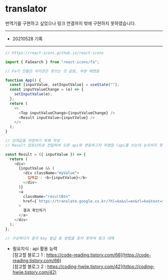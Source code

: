 # translator

번역기를 구현하고 싶었으나 링크 연결까지 밖에 구현하지 못하였습니다.

---
- 20210528 기록
- ---

```javascript
// https://react-icons.github.io/react-icons

import { FaSearch } from "react-icons/fa";

// Fa가 안붙은 아이콘은 못쓰는 것 같음, 부분 헤맸음
```


```javascript
function App() {
  const [inputValue, setInputValue] = useState("");
  const inputValueChange = (e) => {
    setInputValue(e);
  };
  return (
    <>
      <Top inputValueChange={inputValueChange} />
      <Result inputValue={inputValue} />
    </>
  );
}

// 검색값을 저장하기 위해 작성
// Result 컴포넌트로 전달하여 오픈 api와 연동하고자 하였음 (api를 쓰는데 능숙하지 못함)
```

```javascript
const Result = ({ inputValue }) => {
  return (
    <div>
      {inputValue && (
        <div className="myValue">
          입력값 : <b>{inputValue}</b>
        </div>
      )}
      <a
        className="resultBtn"
        href={`https://translate.google.co.kr/?hl=ko&sl=en&tl=ko&text=${inputValue}&op=translate`}
      >
        결과 확인하기
      </a>
    </div>
  );
};

// 구상하다가 결국 key 발급 등 방법을 찾지 못하여 링크 대체
```

- 필요지식 : api 활용 능력  
[참고할 블로그 1 : https://code-reading.tistory.com/66](https://code-reading.tistory.com/66)  
[참고할 블로그 2 : https://coding-hwije.tistory.com/42](https://coding-hwije.tistory.com/42)
